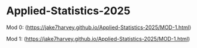 # Applied-Statistics-2025

Mod 0: (https://jake7harvey.github.io/Applied-Statistics-2025/MOD-1.html)

Mod 1: (https://jake7harvey.github.io/Applied-Statistics-2025/MOD-1.html)

